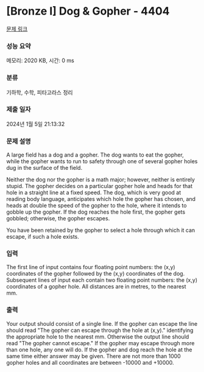 # [Bronze I] Dog & Gopher - 4404 

[문제 링크](https://www.acmicpc.net/problem/4404) 

### 성능 요약

메모리: 2020 KB, 시간: 0 ms

### 분류

기하학, 수학, 피타고라스 정리

### 제출 일자

2024년 1월 5일 21:13:32

### 문제 설명

<p>A large field has a dog and a gopher. The dog wants to eat the gopher, while the gopher wants to run to safety through one of several gopher holes dug in the surface of the field.</p>

<p>Neither the dog nor the gopher is a math major; however, neither is entirely stupid. The gopher decides on a particular gopher hole and heads for that hole in a straight line at a fixed speed. The dog, which is very good at reading body language, anticipates which hole the gopher has chosen, and heads at double the speed of the gopher to the hole, where it intends to gobble up the gopher. If the dog reaches the hole first, the gopher gets gobbled; otherwise, the gopher escapes.</p>

<p>You have been retained by the gopher to select a hole through which it can escape, if such a hole exists.</p>

### 입력 

 <p>The first line of input contains four floating point numbers: the (x,y) coordinates of the gopher followed by the (x,y) coordinates of the dog. Subsequent lines of input each contain two floating point numbers: the (x,y) coordinates of a gopher hole. All distances are in metres, to the nearest mm.</p>

### 출력 

 <p>Your output should consist of a single line. If the gopher can escape the line should read "The gopher can escape through the hole at (x,y)." identifying the appropriate hole to the nearest mm. Otherwise the output line should read "The gopher cannot escape." If the gopher may escape through more than one hole, any one will do. If the gopher and dog reach the hole at the same time either answer may be given. There are not more than 1000 gopher holes and all coordinates are between -10000 and +10000.</p>

